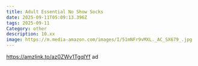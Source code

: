 ```yaml
---
title: Adult Essential No Show Socks
date: 2025-09-11T05:09:13.396Z
tags: 2025-09-11
Category: other
description: 10.xx
image: https://m.media-amazon.com/images/I/51mNFr9vMXL._AC_SX679_.jpg
---
```

https://amzlink.to/az0ZWv1TgqlYf ad